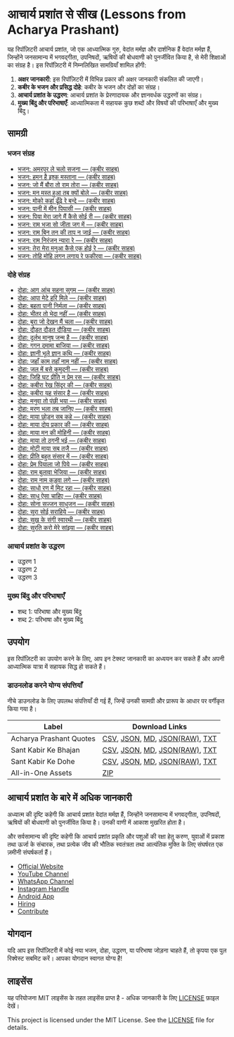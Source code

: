 # आचार्य प्रशांत से सीख (Lessons from Acharya Prashant)

यह रिपॉज़िटरी आचार्य प्रशांत, जो एक आध्यात्मिक गुरु, वेदांत मर्मज्ञ और दार्शनिक हैं वेदांत मर्मज्ञ हैं, जिन्होंने जनसामान्य में भगवद्गीता, उपनिषदों, ऋषियों की बोधवाणी को पुनर्जीवित किया है, से मेरी शिक्षाओं का संग्रह है। इस रिपॉज़िटरी में निम्नलिखित सामग्रियाँ शामिल होंगी:

1. **अक्षर जानकारी**: इस रिपॉज़िटरी में विभिन्न प्रकार की अक्षर जानकारी संकलित की जाएगी।
2. **कबीर के भजन और प्रसिद्ध दोहे**: कबीर के भजन और दोहों का संग्रह।
3. **आचार्य प्रशांत के उद्धरण**: आचार्य प्रशांत के प्रेरणादायक और ज्ञानवर्धक उद्धरणों का संग्रह।
4. **मुख्य बिंदु और परिभाषाएँ**: आध्यात्मिकता में सहायक कुछ शब्दों और विषयों की परिभाषाएँ और मुख्य बिंदु।

## सामग्री

### भजन संग्रह

- [भजन: अमरपुर ले चलो सजना — (कबीर साहब)](/docs/bhajans/amarapur-le-chalo-sajna.md)
- [भजन: हमन है इश्क मस्ताना — (कबीर साहब)](/docs/bhajans/haman-hai-ishq-mastaanaa.md)
- [भजन: जो मैं बौरा तो राम तोरा — (कबीर साहब)](/docs/bhajans/jo-main-bora-to-ram-tora.md)
- [भजन: मन मस्त हुआ तब क्यों बोले — (कबीर साहब)](/docs/bhajans/man-mast-huaa-tab-kyon-bole.md)
- [भजन: मोको कहां ढूँढ़े रे बन्दे — (कबीर साहब)](/docs/bhajans/moko-kahaan-dhundhe-re-bande.md)
- [भजन: पानी में मीन पियासी — (कबीर साहब)](/docs/bhajans/pani-men-menn-piyaasi.md)
- [भजन: पिया मेरा जागे मैं कैसे सोई री — (कबीर साहब)](/docs/bhajans/piya-mera-jaage-main-kaise-soii-ri.md)
- [भजन: राम भजा सो जीता जग में — (कबीर साहब)](/docs/bhajans/ram-bhaja-so-jeeta-jag-me.md)
- [भजन: राम बिन तन की ताप न जाई — (कबीर साहब)](/docs/bhajans/ram-bin-tan-ki-taap-n-jaai.md)
- [भजन: राम निरंजन न्यारा रे — (कबीर साहब)](/docs/bhajans/ram-niranjan-nyaara-re.md)
- [भजन: तेरा मेरा मनुआ कैसे एक होई रे — (कबीर साहब)](/docs/bhajans/tera-mera-manuva-kaise-ek-hoii-re.md)
- [भजन: तोहि मोहि लगन लगाय रे फकीरवा — (कबीर साहब)](/docs/bhajans/tohi-mohi-lagan-lagaaye-re-phakirava.md)

### दोहे संग्रह

- [दोहा: आग आंच सहना सुगम — (कबीर साहब)](docs/dohas/aag-aanch-sahanaa-sugam.md)
- [दोहा: आपा मेटे हरि मिले — (कबीर साहब)](docs/dohas/aapa-mete-hari-mile.md)
- [दोहा: बहता पानी निर्मला — (कबीर साहब)](docs/dohas/bahta-paani-nirmalaa.md)
- [दोहा: भीतर तो भेदा नहीं — (कबीर साहब)](docs/dohas/bheetar-to-bheda-nahin.md)
- [दोहा: बुरा जो देखन मैं चला — (कबीर साहब)](docs/dohas/bura-jo-dekhan-main-chalaa.md)
- [दोहा: दौड़त दौड़त दौड़िया — (कबीर साहब)](docs/dohas/dowdat-dowdat-dowdiyaa.md)
- [दोहा: दुर्लभ मानुष जन्म है — (कबीर साहब)](docs/dohas/durlabh-maanush-janm-hai.md)
- [दोहा: गगन दमामा बाजिया — (कबीर साहब)](docs/dohas/gagan-damaama-baajiya.md)
- [दोहा: ज्ञानी भूले ज्ञान कथि — (कबीर साहब)](docs/dohas/gyaani-bhoole-gyaan-kathi.md)
- [दोहा: जहाँ काम तहाँ नाम नहीं — (कबीर साहब)](docs/dohas/jahaan-kaam-tahaan-naam-nahin.md)
- [दोहा: जल में बसे कुमुदनी — (कबीर साहब)](docs/dohas/jal-men-base-kumudani.md)
- [दोहा: जिहि घट प्रीति न प्रेम रस — (कबीर साहब)](docs/dohas/jihi-ghat-preeti-na-prem-ras.md)
- [दोहा: कबीरा रेख सिंदूर की — (कबीर साहब)](docs/dohas/kabira-rekh-sinduur-ki.md)
- [दोहा: कबीरा यह संसार है — (कबीर साहब)](docs/dohas/kabira-yah-samsaar-hai.md)
- [दोहा: मनुवा तो पंछी भया — (कबीर साहब)](docs/dohas/manuva-to-panchhi-bhaya.md)
- [दोहा: मरण भला तब जानिए — (कबीर साहब)](docs/dohas/maran-bhalaa-tab-jaanie.md)
- [दोहा: माया छोड़न सब कहे — (कबीर साहब)](docs/dohas/maya-chhodan-sab-kahe.md)
- [दोहा: माया दोय प्रकार की — (कबीर साहब)](docs/dohas/maya-doy-prakaar-ki.md)
- [दोहा: माया मन की मोहिनी — (कबीर साहब)](docs/dohas/maya-man-ki-mohini.md)
- [दोहा: माया तो ठगनी भई — (कबीर साहब)](docs/dohas/maya-to-thagani-bhai.md)
- [दोहा: मोटी माया सब तजै — (कबीर साहब)](docs/dohas/moti-maya-sab-tajai.md)
- [दोहा: प्रीति बहुत संसार में — (कबीर साहब)](docs/dohas/preeti-bahut-samsaar-men.md)
- [दोहा: प्रेम पियाला जो पिये — (कबीर साहब)](docs/dohas/prem-piyaalaa-jo-piye.md)
- [दोहा: राम बुलावा भेजिया — (कबीर साहब)](docs/dohas/ram-bulaava-bhejiya.md)
- [दोहा: राम नाम कड़वा लगे — (कबीर साहब)](docs/dohas/ram-naam-kadava-lage.md)
- [दोहा: साधो रण में मिट रहा — (कबीर साहब)](docs/dohas/saadho-ran-men-mit-raha.md)
- [दोहा: साधु ऐसा चाहिए — (कबीर साहब)](docs/dohas/saadhu-aisa-chaahie.md)
- [दोहा: सोना सज्जन साधुजन — (कबीर साहब)](docs/dohas/sona-sajjan-saadhujan.md)
- [दोहा: सूरा सोई सराहिये — (कबीर साहब)](docs/dohas/soora-soi-saraahiye.md)
- [दोहा: सुख के संगी स्वारथी — (कबीर साहब)](docs/dohas/sukh-ke-sangi-svaarathi.md)
- [दोहा: सुरति करो मेरे सांइया — (कबीर साहब)](docs/dohas/surati-karo-mere-saaniya.md)

### आचार्य प्रशांत के उद्धरण

- उद्धरण 1
- उद्धरण 2
- उद्धरण 3

### मुख्य बिंदु और परिभाषाएँ

- शब्द 1: परिभाषा और मुख्य बिंदु
- शब्द 2: परिभाषा और मुख्य बिंदु

## उपयोग

इस रिपॉज़िटरी का उपयोग करने के लिए, आप इन टेक्स्ट जानकारी का अध्ययन कर सकते हैं और अपनी आध्यात्मिक यात्रा में सहायक सिद्ध हो सकते हैं।

### डाउनलोड करने योग्य संपत्तियाँ

नीचे डाउनलोड के लिए उपलब्ध संपत्तियाँ दी गई हैं, जिन्हें उनकी सामग्री और प्रारूप के आधार पर वर्गीकृत किया गया है।

| Label                   | Download Links                                                                                                                                                                                                                                                                                                                                                                                                                                                                                                                                                                                                                                   |
| ----------------------- | ------------------------------------------------------------------------------------------------------------------------------------------------------------------------------------------------------------------------------------------------------------------------------------------------------------------------------------------------------------------------------------------------------------------------------------------------------------------------------------------------------------------------------------------------------------------------------------------------------------------------------------------------ |
| Acharya Prashant Quotes | [CSV](https://github.com/vijayhardaha/lessons-from-acharya-prashant/releases/download/v1.0.0/acharya-prashant-quotes.csv), [JSON](https://github.com/vijayhardaha/lessons-from-acharya-prashant/releases/download/v1.0.0/acharya-prashant-quotes.json), [MD](https://github.com/vijayhardaha/lessons-from-acharya-prashant/releases/download/v1.0.0/acharya-prashant-quotes.md), [JSON(RAW)](https://github.com/vijayhardaha/lessons-from-acharya-prashant/releases/download/v1.0.0/acharya-prashant-quotes.raw.json), [TXT](https://github.com/vijayhardaha/lessons-from-acharya-prashant/releases/download/v1.0.0/acharya-prashant-quotes.txt) |
| Sant Kabir Ke Bhajan    | [CSV](https://github.com/vijayhardaha/lessons-from-acharya-prashant/releases/download/v1.0.0/kabir-ke-bhajan.csv), [JSON](https://github.com/vijayhardaha/lessons-from-acharya-prashant/releases/download/v1.0.0/kabir-ke-bhajan.json), [MD](https://github.com/vijayhardaha/lessons-from-acharya-prashant/releases/download/v1.0.0/kabir-ke-bhajan.md), [JSON(RAW)](https://github.com/vijayhardaha/lessons-from-acharya-prashant/releases/download/v1.0.0/kabir-ke-bhajan.raw.json), [TXT](https://github.com/vijayhardaha/lessons-from-acharya-prashant/releases/download/v1.0.0/kabir-ke-bhajan.txt)                                         |
| Sant Kabir Ke Dohe      | [CSV](https://github.com/vijayhardaha/lessons-from-acharya-prashant/releases/download/v1.0.0/kabir-ke-dohe.csv), [JSON](https://github.com/vijayhardaha/lessons-from-acharya-prashant/releases/download/v1.0.0/kabir-ke-dohe.json), [MD](https://github.com/vijayhardaha/lessons-from-acharya-prashant/releases/download/v1.0.0/kabir-ke-dohe.md), [JSON(RAW)](https://github.com/vijayhardaha/lessons-from-acharya-prashant/releases/download/v1.0.0/kabir-ke-dohe.raw.json), [TXT](https://github.com/vijayhardaha/lessons-from-acharya-prashant/releases/download/v1.0.0/kabir-ke-dohe.txt)                                                   |
| All-in-One Assets       | [ZIP](https://github.com/vijayhardaha/lessons-from-acharya-prashant/releases/download/v1.0.0/all-in-one-assets.zip)                                                                                                                                                                                                                                                                                                                                                                                                                                                                                                                              |

## आचार्य प्रशांत के बारे में अधिक जानकारी

अध्यात्म की दृष्टि कहेगी कि आचार्य प्रशांत वेदांत मर्मज्ञ हैं, जिन्होंने जनसामान्य में भगवद्गीता, उपनिषदों, ऋषियों की बोधवाणी को पुनर्जीवित किया है। उनकी वाणी में आकाश मुखरित होता है।

और सर्वसामान्य की दृष्टि कहेगी कि आचार्य प्रशांत प्रकृति और पशुओं की रक्षा हेतु करुण, युवाओं में प्रकाश तथा ऊर्जा के संचारक, तथा प्रत्येक जीव की भौतिक स्वतंत्रता तथा आत्यंतिक मुक्ति के लिए संघर्षरत एक ज़मीनी संघर्षकर्ता हैं।

- [Official Website](https://acharyaprashant.org/en/gita)
- [YouTube Channel](https://www.youtube.com/c/ShriPrashant)
- [WhatsApp Channel](https://www.whatsapp.com/channel/0029Va6ZwaQ9MF96RcTwyU34)
- [Instagram Handle](https://www.instagram.com/acharya_prashant_ap/)
- [Android App](https://play.google.com/store/apps/details?id=org.acharyaprashant.apbooks)
- [Hiring](https://acharyaprashant.org/en/hiring?cmId=m00075)
- [Contribute](https://acharyaprashant.org/hi/contribute/contribute-work?cmId=m00075)

## योगदान

यदि आप इस रिपॉज़िटरी में कोई नया भजन, दोहा, उद्धरण, या परिभाषा जोड़ना चाहते हैं, तो कृपया एक पुल रिक्वेस्ट सबमिट करें। आपका योगदान स्वागत योग्य है!

## लाइसेंस

यह परियोजना MIT लाइसेंस के तहत लाइसेंस प्राप्त है - अधिक जानकारी के लिए [LICENSE](LICENSE) फ़ाइल देखें।

This project is licensed under the MIT License. See the [LICENSE](LICENSE) file for details.

